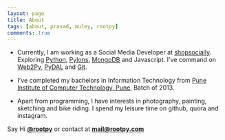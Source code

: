 ```yaml
---
layout: page
title: About
tags: [about, prasad, muley, rootpy]
comments: true
---
```


* Currently, I am working as a Social Media Developer at [shopsocially](shopsocially.com). Exploring [Python](https://www.python.org/), [Pylons](http://www.pylonsproject.org/), [MongoDB](https://www.mongodb.org/) and Javascript. I've command on [Web2Py](http://www.web2py.com/), [PyDAL](https://github.com/web2py/pydal) and [Git](https://git-scm.com/).

* I've completed my bachelors in Information Technology from [Pune Institute of Computer Technology, Pune](http://pict.edu/), Batch of 2013.

* Apart from programming, I have interests in photography, painting, sketching and bike riding. I spend my leisure time on github, quora and instagram.


Say Hi [**@rootpy**](http://twitter.com/rootpy) or contact at **mail@rootpy.com**